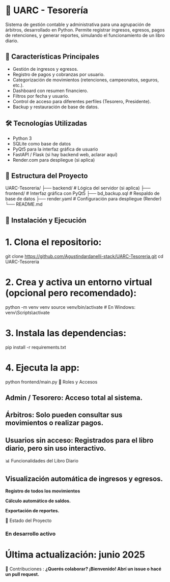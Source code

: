 # 🧾 UARC - Tesorería

Sistema de gestión contable y administrativa para una agrupación de árbitros, desarrollado en Python. Permite registrar ingresos, egresos, pagos de retenciones, y generar reportes, simulando el funcionamiento de un libro diario.

## 📌 Características Principales

- Gestión de ingresos y egresos.
- Registro de pagos y cobranzas por usuario.
- Categorización de movimientos (retenciones, campeonatos, seguros, etc.).
- Dashboard con resumen financiero.
- Filtros por fecha y usuario.
- Control de acceso para diferentes perfiles (Tesorero, Presidente).
- Backup y restauración de base de datos.

## 🛠️ Tecnologías Utilizadas

- Python 3
- SQLite como base de datos
- PyQt5 para la interfaz gráfica de usuario
- FastAPI / Flask (si hay backend web, aclarar aquí)
- Render.com para despliegue (si aplica)

## 📂 Estructura del Proyecto

UARC-Tesoreria/
├── backend/ # Lógica del servidor (si aplica)
├── frontend/ # Interfaz gráfica con PyQt5
├── bd_backup.sql # Respaldo de base de datos
├── render.yaml # Configuración para despliegue (Render)
└── README.md



## 🚀 Instalación y Ejecución

# 1. Clona el repositorio:
git clone https://github.com/Agustindardanelli-stack/UARC-Tesoreria.git
cd UARC-Tesoreria

# 2. Crea y activa un entorno virtual (opcional pero recomendado):
python -m venv venv
source venv/bin/activate  # En Windows: venv\Scripts\activate

# 3. Instala las dependencias:
pip install -r requirements.txt

# 4. Ejecuta la app:
python frontend/main.py
🔐 Roles y Accesos
## Admin / Tesorero: Acceso total al sistema.

## Árbitros: Solo pueden consultar sus movimientos o realizar pagos.

## Usuarios sin acceso: Registrados para el libro diario, pero sin uso interactivo.

📊 Funcionalidades del Libro Diario
## Visualización automática de ingresos y egresos.

**Registro de todos los movimientos**

**Cálculo automático de saldos.**

**Exportación de reportes.**

📌 Estado del Proyecto

### En desarrollo activo

# Última actualización: junio 2025

🤝 Contribuciones :
**¿Querés colaborar? ¡Bienvenido! Abrí un issue o hacé un pull request.**